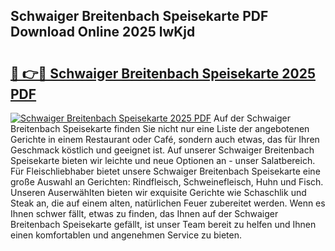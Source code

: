 ## Schwaiger Breitenbach Speisekarte PDF Download Online 2025 lwKjd

# <h2><a href="http://gc69lsy.nevu.top/?p=Schwaiger+Breitenbach+Speisekarte">🔗 👉🔴 Schwaiger Breitenbach Speisekarte 2025 PDF</a></h2>

[![Schwaiger Breitenbach Speisekarte 2025 PDF](https://i.imgur.com/dBaPXMq.png)](http://gc69lsy.nevu.top/?p=Schwaiger+Breitenbach+Speisekarte)
Auf der Schwaiger Breitenbach Speisekarte finden Sie nicht nur eine Liste der angebotenen Gerichte in einem Restaurant oder Café, sondern auch etwas, das für Ihren Geschmack köstlich und geeignet ist. Auf unserer Schwaiger Breitenbach Speisekarte bieten wir leichte und neue Optionen an - unser Salatbereich. Für Fleischliebhaber bietet unsere Schwaiger Breitenbach Speisekarte eine große Auswahl an Gerichten: Rindfleisch, Schweinefleisch, Huhn und Fisch. Unseren Auserwählten bieten wir exquisite Gerichte wie Schaschlik und Steak an, die auf einem alten, natürlichen Feuer zubereitet werden. Wenn es Ihnen schwer fällt, etwas zu finden, das Ihnen auf der Schwaiger Breitenbach Speisekarte gefällt, ist unser Team bereit zu helfen und Ihnen einen komfortablen und angenehmen Service zu bieten.
